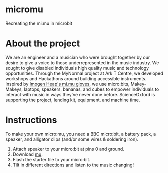 # micromu
Recreating the mi:mu in microbit
# About the project
We are an engineer and a musician who were brought together by our desire to give a voice to those underrepresented in the music industry. We sought to give disabled individuals high quality music and technology opportunities. Through the MyNormal project at Ark T Centre, we developed workshops and Hackathons around building accessible instruments. Inspired by <a href="https://www.youtube.com/watch?v=ci-yB6EgVW4">Imogen Heap's mi.mu gloves</a>, we use micro:bits, Makey-Makeys, laptops, speakers, bananas, and cubes to empower individuals to interact with music in ways they've never done before. ScienceOxford is supporting the project, lending kit, equipment, and machine time.
# Instructions
To make your own micro:mu, you need a BBC micro:bit, a battery pack, a speaker, and alligator clips (and/or some wires & soldering iron).
1. Attach speaker to your micro:bit at pins 0 and ground.
2. Download <a href = "https://codewith.mu/">mu</a>.
3. Flash the starter file to your micro:bit.
4. Tilt in different directions and listen to the music changing!
